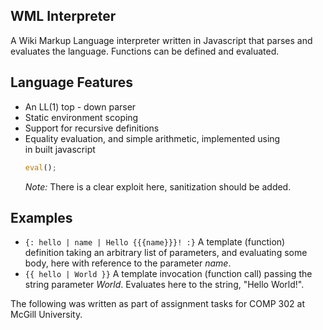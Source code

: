 WML Interpreter
---------------

A Wiki Markup Language interpreter written in Javascript that parses and evaluates
the language. Functions can be defined and evaluated.

Language Features
-----------------
* An LL(1) top - down parser
* Static environment scoping
* Support for recursive definitions
* Equality evaluation, and simple arithmetic, implemented using  
  in built javascript
  ```javascript
  eval();
  ```
  *Note:* There is a clear exploit here, sanitization should be added. 



Examples
-------
* `{: hello | name | Hello {{{name}}}! :}`
  A template (function) definition taking an arbitrary list of parameters,
  and evaluating some body, here with reference to the parameter *name*.
* `{{ hello | World }}`
  A template invocation (function call) passing the string parameter *World*.
  Evaluates here to the string, "Hello World!".


The following was written as part of assignment tasks for COMP 302 at
McGill University.
